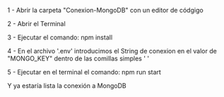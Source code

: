 1 - Abrir la carpeta "Conexion-MongoDB" con un editor de códgigo

2 - Abrir el Terminal

3 - Ejecutar el comando: npm install

4 - En el archivo '.env' introducimos el String de conexion en el valor de "MONGO_KEY" dentro de las comillas simples ' ' 

5 - Ejecutar en el terminal el comando: npm run start

Y ya estaría lista la conexión a MongoDB
